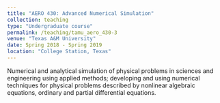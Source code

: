 ```yaml
---
title: "AERO 430: Advanced Numerical Simulation"
collection: teaching
type: "Undergraduate course"
permalink: /teaching/tamu_aero_430-3
venue: "Texas A&M University"
date: Spring 2018 - Spring 2019
location: "College Station, Texas"
---
```


Numerical and analytical simulation of physical problems in sciences and engineering using applied methods; developing and using numerical techniques for physical problems described by nonlinear algebraic equations, ordinary and partial differential equations.